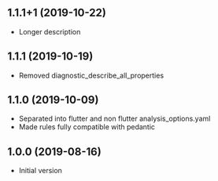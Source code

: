 ## 1.1.1+1 (2019-10-22)

- Longer description

## 1.1.1 (2019-10-19)

- Removed diagnostic_describe_all_properties

## 1.1.0 (2019-10-09)

- Separated into flutter and non flutter analysis_options.yaml
- Made rules fully compatible with pedantic

## 1.0.0 (2019-08-16)

- Initial version
